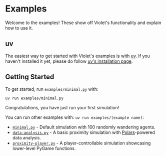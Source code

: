 # Examples

Welcome to the examples! These show off Violet's functionality and explain how to use it.

## uv

The easiest way to get started with Violet's examples is with [uv](https://docs.astral.sh/uv/).
If you haven't installed it yet, please do follow [uv's installation page](https://docs.astral.sh/uv/getting-started/installation/).

## Getting Started

To get started, run `examples/minimal.py` with:

```sh
uv run examples/minimal.py
```

Congratulations, you have just run your first simulation!

You can run  other examples with: `uv run examples/[example name]`:

- [`minimal.py`](./minimal.py) - Default simulation with 100 randomly wandering agents.
- [`data-analysis.py`](./data-analysis.py) - A basic proximity simulation with [Polars](https://pola-rs.github.io/polars-book/user-guide/)-powered data analysis.
- [`proximity-player.py`](./proximity-player.py) - A player-controllable simulation showcasing lower-level PyGame functions.
